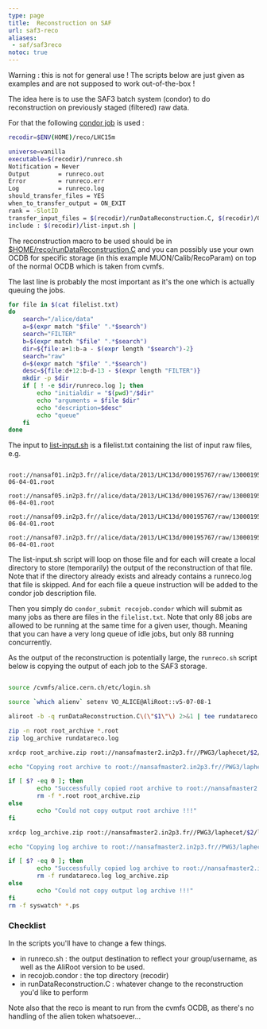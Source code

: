 ```yaml
---
type: page
title:  Reconstruction on SAF
url: saf3-reco
aliases:
 - saf/saf3reco
notoc: true
---
```


Warning : this is not for general use ! The scripts below are just given as examples and are not supposed to work out-of-the-box !

The idea here is to use the SAF3 batch system (condor) to do reconstruction on previously staged (filtered) raw data.

For that the following [condor job](/page/saf3-reco/recojob.condor) is used :

```bash
recodir=$ENV(HOME)/reco/LHC15m

universe=vanilla
executable=$(recodir)/runreco.sh
Notification = Never
Output        = runreco.out
Error         = runreco.err
Log           = runreco.log
should_transfer_files = YES
when_to_transfer_output = ON_EXIT
rank = -SlotID
transfer_input_files = $(recodir)/runDataReconstruction.C, $(recodir)/OCDB
include : $(recodir)/list-input.sh |
```

The reconstruction macro to be used should be in [$HOME/reco/runDataReconstruction.C](/page/saf3-reco/runDataReconstruction.C) and you can possibly use your own OCDB for specific storage (in this example MUON/Calib/RecoParam) on top of the normal OCDB which is taken from cvmfs.

The last line is probably the most important as it's the one which is actually queuing the jobs.

```bash
for file in $(cat filelist.txt)
do
 	search="/alice/data"
  	a=$(expr match "$file" ".*$search")
  	search="FILTER"
  	b=$(expr match "$file" ".*$search")
  	dir=${file:a+1:b-a - $(expr length "$search")-2}
  	search="raw"
  	d=$(expr match "$file" ".*$search")
  	desc=${file:d+12:b-d-13 - $(expr length "FILTER")}
  	mkdir -p $dir
  	if [ ! -e $dir/runreco.log ]; then
  		echo "initialdir = "$(pwd)"/$dir"
  		echo "arguments = $file $dir"
    	echo "description=$desc"
  		echo "queue"
  	fi
done
```

The input to [list-input.sh](/page/saf3-reco/list-input.sh) is a filelist.txt containing the list of input raw files, e.g.

```Text
	root://nansaf01.in2p3.fr//alice/data/2013/LHC13d/000195767/raw/13000195767000.10.FILTER_RAWMUON_WITH_ALIPHYSICS_v5-06-04-01.root
	root://nansaf05.in2p3.fr//alice/data/2013/LHC13d/000195767/raw/13000195767000.11.FILTER_RAWMUON_WITH_ALIPHYSICS_v5-06-04-01.root
	root://nansaf09.in2p3.fr//alice/data/2013/LHC13d/000195767/raw/13000195767000.12.FILTER_RAWMUON_WITH_ALIPHYSICS_v5-06-04-01.root
	root://nansaf07.in2p3.fr//alice/data/2013/LHC13d/000195767/raw/13000195767000.13.FILTER_RAWMUON_WITH_ALIPHYSICS_v5-06-04-01.root
```

The list-input.sh script will loop on those file and for each will create a local directory to store (temporarily) the output of the reconstruction of that file. Note that if the directory already exists and already contains a runreco.log that file is skipped. And for each file a queue instruction will be added to the condor job description file.

Then you simply do `condor_submit recojob.condor` which will submit as many jobs as there are files in the `filelist.txt`. Note that only 88 jobs are allowed to be running at the same time for a given user, though. Meaning that you can have a very long queue of idle jobs, but only 88 running concurrently.

As the output of the reconstruction is potentially large, the `runreco.sh` script below is copying the output of each job to the SAF3 storage.

```bash

source /cvmfs/alice.cern.ch/etc/login.sh

source `which alienv` setenv VO_ALICE@AliRoot::v5-07-08-1

aliroot -b -q runDataReconstruction.C\(\"$1\"\) 2>&1 | tee rundatareco.log

zip -n root root_archive *.root
zip log_archive rundatareco.log

xrdcp root_archive.zip root://nansafmaster2.in2p3.fr//PWG3/laphecet/$2/root_archive.zip

echo "Copying root archive to root://nansafmaster2.in2p3.fr//PWG3/laphecet/$2/root_archive.zip"

if [ $? -eq 0 ]; then
		echo "Successfully copied root archive to root://nansafmaster2.in2p3.fr//PWG3/laphecet/$2/root_archive.zip"
		rm -f *.root root_archive.zip
else
		echo "Could not copy output root archive !!!"
fi

xrdcp log_archive.zip root://nansafmaster2.in2p3.fr//PWG3/laphecet/$2/log_archive.zip

echo "Copying log archive to root://nansafmaster2.in2p3.fr//PWG3/laphecet/$2/log_archive.zip"

if [ $? -eq 0 ]; then
		echo "Successfully copied log archive to root://nansafmaster2.in2p3.fr//PWG3/laphecet/$2/log_archive.zip"
		rm -f rundatareco.log log_archive.zip
else
		echo "Could not copy output log archive !!!"
fi
rm -f syswatch* *.ps
```

### Checklist

In the scripts you'll have to change a few things.

- in runreco.sh :  the output destination to reflect your group/username, as well as the AliRoot version to be used.
- in recojob.condor : the top directory (recodir)
- in runDataReconstruction.C : whatever change to the reconstruction you'd like to perform

Note also that the reco is meant to run from the cvmfs OCDB, as there's no handling of the alien token whatsoever...
